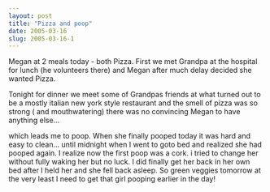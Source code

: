 ```yaml
---
layout: post
title: "Pizza and poop"
date: 2005-03-16
slug: 2005-03-16-1
---
```


Megan at 2 meals today - both Pizza.  First we met Grandpa at the hospital for lunch (he volunteers there) and Megan after much delay decided she wanted Pizza.  

Tonight for dinner we meet some of Grandpas friends at what turned out to be a mostly italian new york style restaurant and the smell of pizza was so strong ( and mouthwatering) there was no convincing Megan to have anything else...

which leads me to poop.  When she finally pooped today it was hard and easy to clean... until midnight when I went to goto bed and realized she had pooped again.  I realize now the first poop was a cork.  i tried to change her without fully waking her but no luck.  I did finally get her back in her own bed after I held her and she fell back asleep.    So green veggies tomorrow at the very least I need to get that girl pooping earlier in the day!
